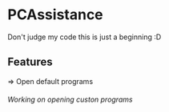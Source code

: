 # PCAssistance


Don't judge my code this is just a beginning :D

## Features
=> Open default programs 

###### Working on opening custon programs

